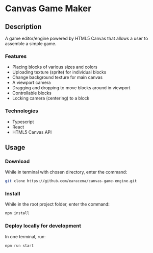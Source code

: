 # Canvas Game Maker

## Description

A game editor/engine powered by HTML5 Canvas that allows a user to assemble a simple game.

### Features

* Placing blocks of various sizes and colors
* Uploading texture (sprite) for individual blocks
* Change background texture for main canvas
* A viewport camera
* Dragging and dropping to move blocks around in viewport
* Controllable blocks
* Locking camera (centering) to a block

### Technologies

* Typescript
* React
* HTML5 Canvas API

## Usage

### Download

While in terminal with chosen directory, enter the command:

```bash
git clone https://github.com/earacena/canvas-game-engine.git
```

### Install

While in the root project folder, enter the command:

```bash
npm install
```

### Deploy locally for development

In one terminal, run:

```bash
npm run start
```

